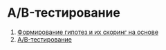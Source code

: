 # A/B-тестирование

1. [Формирование гипотез и их скоринг на основе](/ABTesting/001/L01.md)
2. [A/B-тестирование](/ABTesting/002/L02.md)